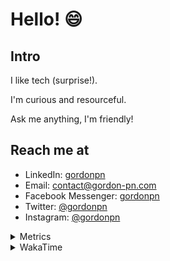 # Hello! 😄

## Intro

I like tech (surprise!).

I'm curious and resourceful.

Ask me anything, I'm friendly!

## Reach me at

- LinkedIn: [gordonpn](https://www.linkedin.com/in/gordonpn/)
- Email: [contact@gordon-pn.com](mailto:contact@gordon-pn.com)
- Facebook Messenger: [gordonpn](https://www.messenger.com/t/Gordonpn)
- Twitter: [@gordonpn](https://twitter.com/Gordonpn)
- Instagram: [@gordonpn](https://www.instagram.com/gordonpn/)

<details>
  <summary>Metrics</summary>

  <img align="center" src="https://github.com/gordonpn/gordonpn/blob/master/github-metrics.svg" alt="GitHub Metrics">

</details>

<details>
  <summary>WakaTime</summary>

  <!--START_SECTION:waka-->
**I'm an Early 🐤** 

```text
🌞 Morning    179 commits    █████░░░░░░░░░░░░░░░░░░░░   21.62% 
🌆 Daytime    319 commits    █████████░░░░░░░░░░░░░░░░   38.53% 
🌃 Evening    294 commits    █████████░░░░░░░░░░░░░░░░   35.51% 
🌙 Night      36 commits     █░░░░░░░░░░░░░░░░░░░░░░░░   4.35%

```
📅 **I'm Most Productive on Wednesday** 

```text
Monday       128 commits    ███░░░░░░░░░░░░░░░░░░░░░░   15.46% 
Tuesday      101 commits    ███░░░░░░░░░░░░░░░░░░░░░░   12.2% 
Wednesday    186 commits    █████░░░░░░░░░░░░░░░░░░░░   22.46% 
Thursday     109 commits    ███░░░░░░░░░░░░░░░░░░░░░░   13.16% 
Friday       119 commits    ███░░░░░░░░░░░░░░░░░░░░░░   14.37% 
Saturday     62 commits     █░░░░░░░░░░░░░░░░░░░░░░░░   7.49% 
Sunday       123 commits    ███░░░░░░░░░░░░░░░░░░░░░░   14.86%

```


📊 **This Week I Spent My Time On** 

```text
💬 Programming Languages: 
Java                     11 hrs 7 mins       ██████████████████░░░░░░░   72.45% 
Ruby                     1 hr 12 mins        ██░░░░░░░░░░░░░░░░░░░░░░░   7.87% 
Markdown                 59 mins             █░░░░░░░░░░░░░░░░░░░░░░░░   6.43% 
ERB                      57 mins             █░░░░░░░░░░░░░░░░░░░░░░░░   6.24% 
JSON                     34 mins             █░░░░░░░░░░░░░░░░░░░░░░░░   3.72%

🔥 Editors: 
IntelliJ                 14 hrs              ██████████████████████░░░   91.21% 
VS Code                  1 hr 21 mins        ██░░░░░░░░░░░░░░░░░░░░░░░   8.79%

```


 Last Updated on 04/12/2022 10:22:09 UTC
<!--END_SECTION:waka-->
</details>
